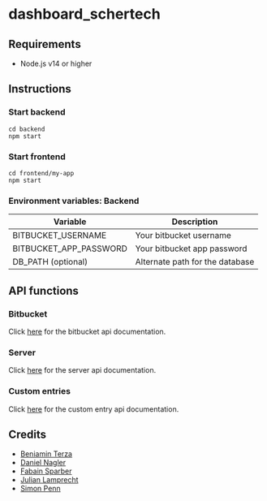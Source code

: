 # dashboard_schertech


## Requirements
- Node.js v14 or higher



## Instructions

### Start backend
````
cd backend
npm start
````

### Start frontend
````
cd frontend/my-app
npm start
````


### Environment variables: Backend
Variable | Description
--- | ---
BITBUCKET_USERNAME | Your bitbucket username
BITBUCKET_APP_PASSWORD | Your bitbucket app password
DB_PATH (optional) | Alternate path for the database



## API functions

### Bitbucket
Click [here](documentation/bitbucket_api.md) for the bitbucket api documentation.

### Server
Click [here](documentation/server_api.md) for the server api documentation.

### Custom entries
Click [here](documentation/custom_entry_api.md) for the custom entry api documentation.


## Credits
- [Beniamin Terza](https://github.com/beniaminterza)
- [Daniel Nagler](https://github.com/dado-official)
- [Fabain Sparber](https://github.com/SparberFabian)
- [Julian Lamprecht](https://github.com/Juli-EXP)
- [Simon Penn](https://github.com/smnpenn)
